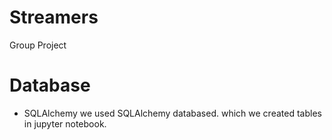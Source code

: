 # Streamers
Group Project
# Database 
* SQLAlchemy
we used SQLAlchemy databased. which we created tables in jupyter notebook. 
